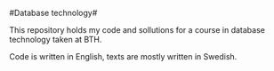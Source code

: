 #Database technology#

This repository holds my code and sollutions for a course in database technology
taken at BTH.

Code is written in English, texts are mostly written in Swedish.
